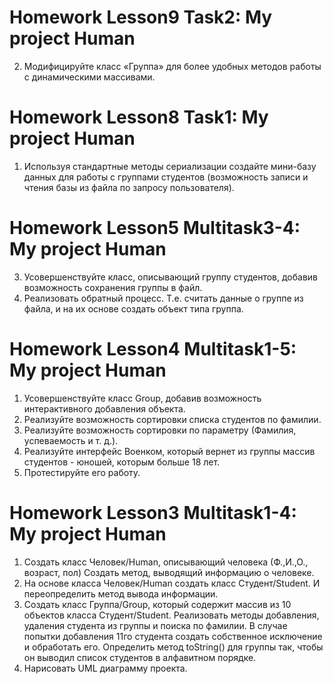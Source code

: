 # Homework Lesson9 Task2: My project Human
 2. Модифицируйте класс «Группа» для более удобных методов работы с динамическими массивами.

# Homework Lesson8 Task1: My project Human
 1. Используя стандартные методы сериализации создайте мини-базу данных для работы с группами студентов 
 (возможность записи и чтения базы из файла по запросу пользователя).
 
# Homework Lesson5 Multitask3-4: My project Human
 3. Усовершенствуйте класс, описывающий группу студентов, добавив возможность сохранения группы в файл.
 4. Реализовать обратный процесс. Т.е. считать данные о группе из файла, и на их основе создать объект типа группа.

# Homework Lesson4 Multitask1-5: My project Human
 1. Усовершенствуйте класс Group, добавив возможность интерактивного добавления объекта.
 2. Реализуйте возможность сортировки списка студентов по фамилии.
 3. Реализуйте возможность сортировки по параметру (Фамилия, успеваемость и т. д.).
 4. Реализуйте интерфейс Военком, который вернет из группы массив студентов - юношей, которым больше 18 лет.
 5. Протестируйте его работу.

# Homework Lesson3 Multitask1-4: My project Human
 1. Создать класс Человек/Human, описывающий человека (Ф.,И.,О., возраст, пол)
 Создать метод, выводящий информацию о человеке.
 2. На основе класса Человек/Human создать класс Студент/Student. И переопределить метод вывода информации.
 3. Создать класс Группа/Group, который содержит массив из 10 объектов класса Студент/Student.
 Реализовать методы добавления, удаления студента из группы и поиска по фамилии.
 В случае попытки добавления 11го студента создать собственное исключение и обработать его.
 Определить метод toString() для группы так, чтобы он выводил список студентов в алфавитном порядке.
 4. Нарисовать UML диаграмму проекта.
 